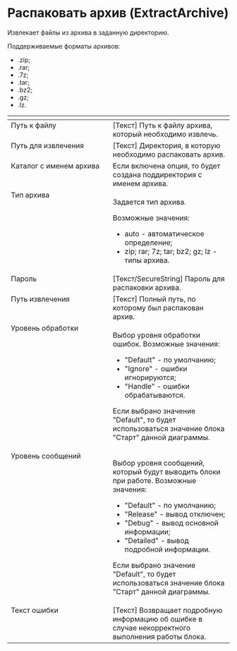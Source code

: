 # Распаковать архив (ExtractArchive)

Извлекает файлы из архива в заданную директорию.&#x20;

Поддерживаемые форматы архивов:&#x20;

* .zip;
* .rar;
* .7z;
* .tar;
* .bz2;
* .gz;
* .lz.

<table data-header-hidden><thead><tr><th width="294.5333251953125" valign="top"></th><th width="316.8665771484375" valign="top"></th></tr></thead><tbody><tr><td valign="top">Путь к файлу</td><td valign="top">[Текст] Путь к файлу архива, который необходимо извлечь.</td></tr><tr><td valign="top">Путь для извлечения</td><td valign="top">[Текст] Директория, в которую необходимо распаковать архив.</td></tr><tr><td valign="top">Каталог с именем архива</td><td valign="top">Если включена опция, то будет создана поддиректория с именем архива.</td></tr><tr><td valign="top">Тип архива</td><td valign="top"><p>Задается тип архива. </p><p>Возможные значения: </p><ul><li>auto - автоматическое определение; </li><li>zip; rar; 7z; tar; bz2; gz; lz - типы архива.</li></ul></td></tr><tr><td valign="top">Пароль</td><td valign="top">[Текст/SecureString] Пароль для распаковки архива.</td></tr><tr><td valign="top">Путь извлечения</td><td valign="top">[Текст] Полный путь, по которому был распакован архив.</td></tr><tr><td valign="top">Уровень обработки</td><td valign="top"><p>Выбор уровня обработки ошибок. Возможные значения: </p><ul><li>"Default" - по умолчанию; </li><li>"Ignore" - ошибки игнорируются; </li><li>"Handle" - ошибки обрабатываются. </li></ul><p>Если выбрано значение "Default", то будет использоваться значение блока "Старт" данной диаграммы.</p></td></tr><tr><td valign="top">Уровень сообщений</td><td valign="top"><p>Выбор уровня сообщений, который будут выводить блоки при работе. Возможные значения: </p><ul><li>"Default" - по умолчанию; </li><li>"Release" - вывод отключен; </li><li>"Debug" - вывод основной информации; </li><li>"Detailed" - вывод подробной информации. </li></ul><p>Если выбрано значение "Default", то будет использоваться значение блока "Старт" данной диаграммы.</p></td></tr><tr><td valign="top">Текст ошибки</td><td valign="top">[Текст] Возвращает подробную информацию об ошибке в случае некорректного выполнения работы блока.</td></tr></tbody></table>
